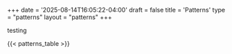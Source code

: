 +++
date = '2025-08-14T16:05:22-04:00'
draft = false
title = 'Patterns'
type = "patterns"
layout = "patterns"
+++

testing

{{< patterns_table >}}